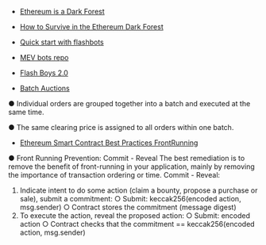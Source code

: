 - [Ethereum is a Dark Forest](https://www.paradigm.xyz/2020/08/ethereum-is-a-dark-forest)


- [How to Survive in the Ethereum Dark Forest](https://betterprogramming.pub/how-to-survive-in-the-ethereum-dark-forest-f21c9eca4bfe)


- [Quick start with flashbots](https://docs.flashbots.net/flashbots-auction/searchers/quick-start)


- [MEV bots repo](https://github.com/flashbots/mev-job-board)


- [Flash Boys 2.0](https://arxiv.org/pdf/1904.05234.pdf)


- [Batch Auctions](https://www.bitdegree.org/crypto/learn/crypto-terms/what-are-batch-auctions)

● Individual orders are grouped together into a batch and executed at the same time.

● The same clearing price is assigned to all orders within one batch.


- [Ethereum Smart Contract Best Practices FrontRunning](https://consensys.github.io/smart-contract-best-practices/attacks/frontrunning/)

● Front Running Prevention: Commit - Reveal
 The best remediation is to remove the benefit of front-running in your application, mainly by removing the importance of transaction ordering or time.
Commit - Reveal:
1. Indicate intent to do some action (claim a bounty, propose a purchase or sale), submit a commitment:
○ Submit: keccak256(encoded action, msg.sender)
○ Contract stores the commitment (message digest)
2. To execute the action, reveal the proposed action:
○ Submit: encoded action
○ Contract checks that the commitment == keccak256(encoded action, msg.sender)


